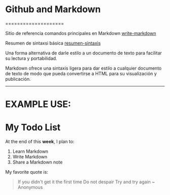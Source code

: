 # Github and Markdown
====================

Sitio de referencia comandos principales en Markdown [write-markdown](https://docs.github.com/es/get-started/writing-on-github/getting-started-with-writing-and-formatting-on-github/basic-writing-and-formatting-syntax)

Resumen de sintaxsi básica [resumen-sintaxis](https://github.com/adam-p/markdown-here/wiki/Markdown-Cheatsheet)

Una forma alternativa de darle estilo a un documento de texto para facilitar su lectura y portabilidad.

Markdown ofrece una sintaxis ligera para dar estilo a cualquier documento de texto de modo que pueda convertirse a HTML para su visualización y publicación.

---

# EXAMPLE USE:

My Todo List
============

At the end of this **week**, I plan to:

1. Learn Markdown
2. Write Markdown
3. Share a Markdown note

My favorite quote is:

> If you didn't get it the first time
> Do not despair
> Try and try again
> ~ Anonymous